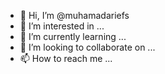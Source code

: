 - 👋 Hi, I’m @muhamadariefs
- 👀 I’m interested in ...
- 🌱 I’m currently learning ...
- 💞️ I’m looking to collaborate on ...
- 📫 How to reach me ...

<!---
muhamadariefs/muhamadariefs is a ✨ special ✨ repository because its `README.md` (this file) appears on your GitHub profile.
You can click the Preview link to take a look at your changes.
--->

